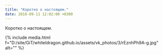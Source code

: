 ```yaml
---
title: "Коротко о настоящем."
date: 2018-09-11 12:02:00 +0300
---
```


Коротко о настоящем.

{% include media.html f="D:/site/GiT/whiteldragon.github.io/assets/vk_photos/3/rEznhPh9A-g.jpg" alt="" %}
